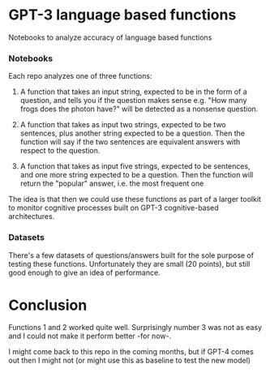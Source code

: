 # GPT-3 language based functions
Notebooks to analyze accuracy of language based functions

### Notebooks

Each repo analyzes one of three functions:

1. A function that takes an input string, expected to be in the form of a question, and tells you if the question makes sense
e.g.  "How many frogs does the photon have?" will be detected as a nonsense question.

2. A function that takes as input two strings, expected to be two sentences, plus another string expected to be a question.  Then the function will say if the two sentences are equivalent answers with respect to the question.

3. A function that takes as input five strings, expected to be sentences, and one more string expected to be a question.  Then the function will return the "popular" answer, i.e. the most frequent one

The idea is that then we could use these functions as part of a larger toolkit to monitor cognitive processes built on GPT-3 cognitive-based architectures.

### Datasets

There's a few datasets of questions/answers built for the sole purpose of testing these functions.  Unfortunately they are small (20 points), but still good enough to give an idea of performance.

# Conclusion

Functions 1 and 2 worked quite well.  Surprisingly number 3 was not as easy and I could not make it perform better -for now-.

I might come back to this repo in the coming months, but if GPT-4 comes out then I might not (or might use this as baseline to test the new model)

